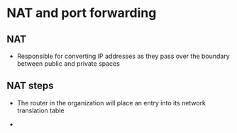 # NAT and port forwarding

## NAT

- Responsible for converting IP addresses as they pass over the boundary between public and private spaces

## NAT steps

- The router in the organization will place an entry into its network translation table

- 